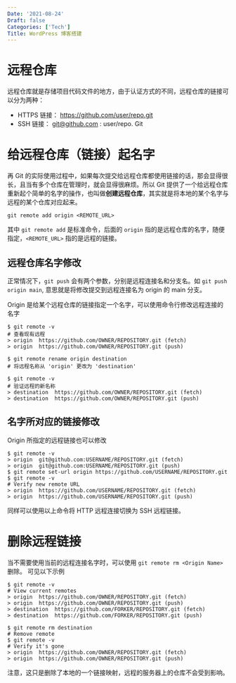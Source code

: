 ```yaml
---
Date: '2021-08-24'
Draft: false
Categories: ['Tech']
Title: WordPress 博客搭建
---
```


# 远程仓库
远程仓库就是存储项目代码文件的地方，由于认证方式的不同，远程仓库的链接可以分为两种：
+ HTTPS 链接： https://github.com/user/repo.git
+ SSH 链接： git@github.com : user/repo. Git

# 给远程仓库（链接）起名字
再 Git 的实际使用过程中，如果每次提交给远程仓库都使用链接的话，那会显得很长，且当有多个仓库在管理时，就会显得很麻烦。所以 Git 提供了一个给远程仓库重新起个简单的名字的操作，也叫做**创建远程仓库**，其实就是将本地的某个名字与远程的某个仓库对应起来。
```
git remote add origin <REMOTE_URL>
```
其中 `git remote add` 是标准命令，后面的 `origin` 指的是远程仓库的名字，随便指定，`<REMOTE_URL>` 指的是远程的链接。

## 远程仓库名字修改
正常情况下，`git push` 会有两个参数，分别是远程连接名和分支名。如 `git push origin main`, 意思就是将修改提交到远程连接名为 origin 的 main 分支。

Origin 是给某个远程仓库的链接指定一个名字，可以使用命令行修改远程连接的名字
```
$ git remote -v
# 查看现有远程
> origin  https://github.com/OWNER/REPOSITORY.git (fetch)
> origin  https://github.com/OWNER/REPOSITORY.git (push)

$ git remote rename origin destination
# 将远程名称从 'origin' 更改为 'destination'

$ git remote -v
# 验证远程的新名称
> destination  https://github.com/OWNER/REPOSITORY.git (fetch)
> destination  https://github.com/OWNER/REPOSITORY.git (push)
```

## 名字所对应的链接修改
Origin 所指定的远程链接也可以修改
```
$ git remote -v
> origin  git@github.com:USERNAME/REPOSITORY.git (fetch)
> origin  git@github.com:USERNAME/REPOSITORY.git (push)
$ git remote set-url origin https://github.com/USERNAME/REPOSITORY.git
$ git remote -v
# Verify new remote URL
> origin  https://github.com/USERNAME/REPOSITORY.git (fetch)
> origin  https://github.com/USERNAME/REPOSITORY.git (push)
```
同样可以使用以上命令将 HTTP 远程连接切换为 SSH 远程链接。

# 删除远程链接
当不需要使用当前的远程连接名字时，可以使用 `git remote rm <Origin Name>` 删除。
可见以下示例
```
$ git remote -v
# View current remotes
> origin  https://github.com/OWNER/REPOSITORY.git (fetch)
> origin  https://github.com/OWNER/REPOSITORY.git (push)
> destination  https://github.com/FORKER/REPOSITORY.git (fetch)
> destination  https://github.com/FORKER/REPOSITORY.git (push)

$ git remote rm destination
# Remove remote
$ git remote -v
# Verify it's gone
> origin  https://github.com/OWNER/REPOSITORY.git (fetch)
> origin  https://github.com/OWNER/REPOSITORY.git (push)
```
注意，这只是删除了本地的一个链接映射，远程的服务器上的仓库不会受到影响。